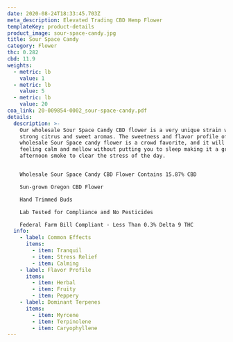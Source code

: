 ```yaml
---
date: 2020-08-24T18:33:45.703Z
meta_description: Elevated Trading CBD Hemp Flower
templateKey: product-details
product_image: sour-space-candy.jpg
title: Sour Space Candy
category: Flower
thc: 0.282
cbd: 11.9
weights:
  - metric: lb
    value: 1
  - metric: lb
    value: 5
  - metric: lb
    value: 20
coa_link: 20-009854-0002_sour-space-candy.pdf
details:
  description: >-
    Our wholesale Sour Space Candy CBD flower is a very unique strain with
    strong citrus and sweet aromas. The sweetness and flavor profile of the
    wholesale Sour Space candy flower is a crowd favorite, and it will leave you
    feeling calm and mellow without putting you to sleep making it a great
    afternoon smoke to clear the stress of the day.  


    Wholesale Sour Space Candy CBD Flower Contains 15.87% CBD

    Sun-grown Oregon CBD Flower

    Hand Trimmed Buds

    Lab Tested for Compliance and No Pesticides

    Federal Farm Bill Compliant - Less Than 0.3% Delta 9 THC
  info:
    - label: Common Effects
      items:
        - item: Tranquil
        - item: Stress Relief
        - item: Calming
    - label: Flavor Profile
      items:
        - item: Herbal
        - item: Fruity
        - item: Peppery
    - label: Dominant Terpenes
      items:
        - item: Myrcene
        - item: Terpinolene
        - item: Caryophyllene
---
```

